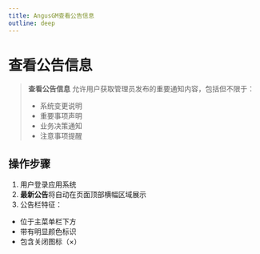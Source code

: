 ```yaml
---
title: AngusGM查看公告信息
outline: deep
---
```


# 查看公告信息

> **查看公告信息** 允许用户获取管理员发布的重要通知内容，包括但不限于：
> - 系统变更说明
> - 重要事项声明
> - 业务决策通知
> - 注意事项提醒

## 操作步骤

1. 用户登录应用系统
2. **最新公告**将自动在页面顶部横幅区域展示
3. 公告栏特征：
  - 位于主菜单栏下方
  - 带有明显颜色标识
  - 包含关闭图标（×）
